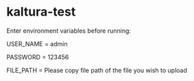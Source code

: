 # kaltura-test
Enter environment variables before running:

USER_NAME = admin

PASSWORD = 123456

FILE_PATH = Please copy file path of the file you wish to upload